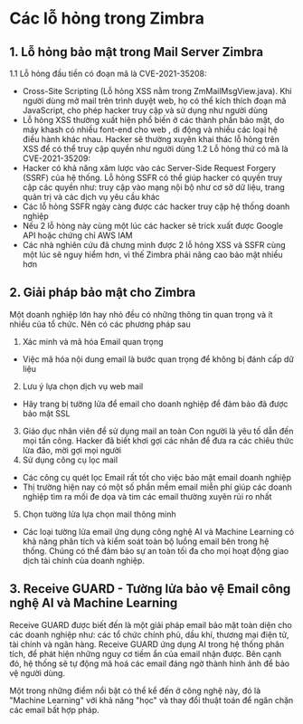 # Các lỗ hỏng trong Zimbra
## 1. Lỗ hỏng bảo mật trong Mail Server Zimbra
1.1 Lỗ hỏng đầu tiền có đoạn mã là CVE-2021-35208:
- Cross-Site Scripting (Lỗ hỏng XSS nằm trong ZmMailMsgView.java). Khi người dùng mở mail trên trình duyệt web, họ có thể kích thích đoạn mã JavaScript, cho phép hacker truy cập và sử dụng như người dùng
- Lỗ hỏng XSS thường xuất hiện phổ biến ở các thành phần bảo mật, do máy khash có nhiều font-end cho web , di động và nhiều các loại hệ điều hành khác nhau. Hacker sẽ thường xuyên khai thác lỗ hỏng trên XSS để có thể truy cập quyền như người dùng
1.2 Lỗ hỏng thứ có mã là CVE-2021-35209:
- Hacker có khả năng xâm lược vào các Server-Side Request Forgery (SSRF) của hệ thống. Lỗ hỏng SSFR có thể giúp hacker có quyền truy cập các quyền như: truy cập vào mạng nội bộ như cơ sở dữ liệu, trang quản trị và các dịch vụ yêu cầu khác
- Các lỗ hỏng SSFR ngày càng được các hacker truy cập hệ thống doanh nghiệp
- Nếu 2 lỗ hòng này cùng một lúc các hacker sẽ trick xuất được Google API hoặc chứng chỉ AWS IAM
- Các nhà nghiên cứu đã chưng minh được  2 lỗ hỏng XSS và SSFR cùng một lúc sẽ nguy hiểm hơn, vì thế Zimbra phải nâng cao bảo mật nhiều hơn

## 2. Giải pháp bảo mật cho Zimbra

Một doanh nghiệp lớn hay nhỏ đều có những thông tin quan trọng và ít nhiều của tổ chức. Nên có các phương pháp sau
1. Xác minh và mã hóa Email quan trọng
- Việc mã hóa nội dung email là bước quan trọng để không bị đánh cấp dữ liệu
2. Lưu ý lựa chọn dịch vụ web mail
- Hãy trang bị tường lửa để email cho doanh nghiệp để đảm bảo đã được bảo mật SSL
3. Giáo dục nhân viên để sử dụng mail an toàn
Con người là yêu tố dẫn đến mọi tấn công. Hacker đã biết khơi gợi các nhân để đưa ra các chiêu thức lừa đảo, mời gợi mọi người 
4. Sử dụng công cụ lọc mail
- Các công cụ quét lọc Email rất tốt cho việc bảo mật email doanh nghiệp
- Thị trường hiện nay có một số phần mềm email miễn phí giúp các doanh nghiệp tìm ra mối đe dọa và tim các email thường xuyên rủi ro nhất
5. Chọn tường lửa lựa chọn mail thông minh
- Các loại tường lửa email ứng dụng công nghệ AI và Machine Learning có khả năng phân tích và kiểm soát toàn bộ luồng email bên trong hệ thống. Chúng có thể đảm bảo sự an toàn tối đa cho mọi hoạt động giao dịch tài chính của doanh nghiệp.

## 3. Receive GUARD - Tường lửa bảo vệ Email công nghệ AI và Machine Learning

Receive GUARD được biết đến là một giải pháp email bảo mật toàn diện cho các doanh nghiệp như: các tổ chức chính phủ, dầu khí, thương mại điện tử, tài chính và ngân hàng. Receive GUARD ứng dụng AI trong hệ thống phân tích, để phát hiện những nguy cơ tiềm ẩn của email nhận được. Bên cạnh đó, hệ thống sẽ tự động mã hoá các email đáng ngờ thành hình ảnh để bảo vệ người dùng.

Một trong những điểm nổi bật có thể kể đến ở công nghệ này, đó là "Machine Learning" với khả năng "học" và thay đổi thuật toán để ngăn chặn các email bất hợp pháp.

